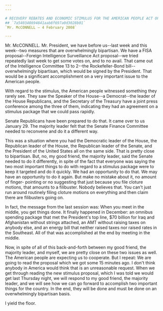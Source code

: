 ```yaml
---
---

# RECOVERY REBATES AND ECONOMIC STIMULUS FOR THE AMERICAN PEOPLE ACT OF
## `7a540348694841aab8f697a0d3028b01`
`Mr. McCONNELL — 4 February 2008`

---
```



Mr. McCONNELL. Mr. President, we have before us--last week and this 
week--two measures that are overwhelmingly bipartisan. We have a FISA 
proposal--Foreign Intelligence Surveillance Act proposal--we tried 
repeatedly last week to get some votes on, and to no avail. That came 
out of the Intelligence Committee 13 to 2--the Rockefeller-Bond bill--
overwhelmingly bipartisan, which would be signed by the President. That 
would be a significant accomplishment on a very important issue to the 
American people.

With regard to the stimulus, the American people witnessed something 
they rarely see. They saw the Speaker of the House--a Democrat--the 
leader of the House Republicans, and the Secretary of the Treasury have 
a joint press conference among the three of them, indicating they had 
an agreement on a stimulus package that we could pass rapidly.

Senate Republicans have been prepared to do that. It came over to us 
January 29. The majority leader felt that the Senate Finance Committee 
needed to reconvene and do it a different way.

This was a situation where you had the Democratic leader of the 
House, the Republican leader of the House, the Republican leader of the 
Senate, and the President of the United States all on the same side. 
That is pretty close to bipartisan. But, no, my good friend, the 
majority leader, said the Senate needed to do it differently, in spite 
of the fact that everyone was saying the two most important things to 
do with regard to a stimulus package were to keep it targeted and do it 
quickly. We had an opportunity to do that. We may have an opportunity 
to do it again. But make no mistake about it, no amount of finger-
pointing or no suggesting that just because you file cloture motions, 
that amounts to a filibuster. Nobody believes that. You can't just run 
around routinely filing cloture motions on everything and then claim 
there are filibusters going on.


In fact, the message from the last session was: When you meet in the 
middle, you get things done. It finally happened in December: an 
omnibus spending package that met the President's top line, $70 billion 
for Iraq and Afghanistan without strings attached, an AMT without 
raising taxes on anybody else, and an energy bill that neither raised 
taxes nor raised rates in the Southeast. All of that was accomplished 
at the end by meeting in the middle.

Now, in spite of all of this back-and-forth between my good friend, 
the majority leader, and myself, we are pretty close on these two 
issues as well. The American people are expecting us to cooperate. But 
I repeat: We are going to read the proposal which we got some 15 
minutes ago. I don't think anybody in America would think that is an 
unreasonable request. When we get through reading the new stimulus 
proposal, which I was told we would get last Thursday night, we will 
respond to my good friend, the majority leader, and we will see how we 
can go forward to accomplish two important things for the country. In 
the end, they will be done and must be done on an overwhelmingly 
bipartisan basis.

I yield the floor.